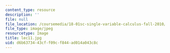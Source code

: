 ```yaml
---
content_type: resource
description: ''
file: null
file_location: /coursemedia/18-01sc-single-variable-calculus-fall-2010/d6b6373443cff09cf844ad014a043c8c_lec11.jpg
file_type: image/jpeg
resourcetype: Image
title: lec11.jpg
uid: d6b63734-43cf-f09c-f844-ad014a043c8c
---
```

